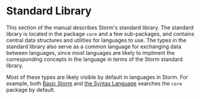 Standard Library
================

This section of the manual describes Storm's standard library. The standard library is located in
the package `core` and a few sub-packages, and contains central data structures and utilities for
languages to use. The types in the standard library also serve as a common language for exchanging
data between languages, since most languages are likely to implment the corresponding concepts in
the language in terms of the Storm standard library.

Most of these types are likely visible by default in languages in Storm. For example, both [Basic
Storm](md:/Language_Reference/Basic_Storm) and [the Syntax
Language](md:/Language_Reference/The_Syntax_Language) searches the `core` package by default.
